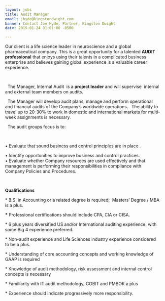 ```yaml
---
layout: jobs
title: Audit Manager
email: jhyde@kingstondwight.com
banner: Contact Joe Hyde, Partner, Kingston Dwight
date: 2019-01-24 01:01:00 -0500

---
```

Our client is a life science leader in neuroscience and a global pharmaceutical company. This is a great opportunity for a talented **AUDIT professional** that enjoys using their talents in a complicated business enterprise and believes gaining global experience is a valuable career experience.

 

  The Manager, Internal Audit  is a **project leader** and will supervise  internal and external team members on audits.  

  The Manager will develop audit plans, manage and perform operational and financial audits of the Company’s worldwide operations.   The ability to travel up to 20-30% to work in domestic and international markets for multi-week assignments is necessary.    

  The audit groups focus is to: 

 

• Evaluate that sound business and control principles are in place .

• Identify opportunities to improve business and control practices.  
 • Evaluate whether Company resources are used effectively and that management is performing their responsibilities in compliance with Company Policies and Procedures. 

 

**Qualifications** 

\* B.S. in Accounting or a related degree is required;  Masters’ Degree / MBA is a plus. 

__*__ Professional certifications should include CPA, CIA or CISA.  

\* 6 plus years diversified US and/or International auditing experience, with some Big 4 experience preferred.  

\* Non-audit experience and Life Sciences industry experience considered to be a plus.

\* Understanding of core accounting concepts and working knowledge of GAAP is required

\* Knowledge of audit methodology, risk assessment and internal control concepts is necessary 

\* Familiarity with IT audit methodology, COBIT and PMBOK a plus

\* Experience should indicate progressively more responsibility. 

 